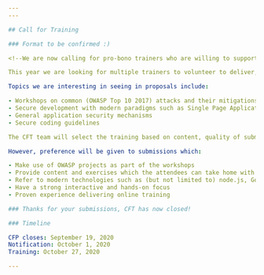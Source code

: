 ```yaml
---
---

## Call for Training

### Format to be confirmed :)

<!--We are now calling for pro-bono trainers who are willing to support the Israeli (and international) AppSec community and submit proposals to deliver this training.

This year we are looking for multiple trainers to volunteer to deliver, hands-on, workshop-style, virtual training in English lasting between 1.5 and 3 hours rather than a full day of training. The training will potentially be dual track and whilst primarilly aimed at the Israeli application security community, will also be open to International attendees as well. 

Topics we are interesting in seeing in proposals include:

- Workshops on common (OWASP Top 10 2017) attacks and their mitigations
- Secure development with modern paradigms such as Single Page Applications and WebSockets.
- General application security mechanisms
- Secure coding guidelines

The CFT team will select the training based on content, quality of submission, and expertise of trainer(s), and are completely independent of any vendor or sponsor support. 

However, preference will be given to submissions which:

- Make use of OWASP projects as part of the workshops
- Provide content and exercises which the attendees can take home with them
- Refer to modern technologies such as (but not limited to) node.js, Go, Python, Scala
- Have a strong interactive and hands-on focus
- Proven experience delivering online training

### Thanks for your submissions, CFT has now closed!

### Timeline 

CFP closes: September 19, 2020  
Notification: October 1, 2020   
Training: October 27, 2020  

---
```


